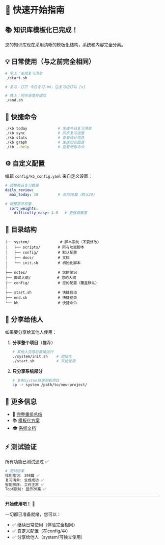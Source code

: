 # 🚀 快速开始指南

## 📚 知识库模板化已完成！

您的知识库现在采用清晰的模板化结构，系统和内容完全分离。

## 💡 日常使用（与之前完全相同）

```bash
# 早上：生成复习清单
./start.sh

# 复习：打开 今日复习.md，边复习边打勾 [x]

# 晚上：同步进度并提交
./end.sh
```

## 🎯 快捷命令

```bash
./kb today              # 生成今日复习清单
./kb sync               # 同步复习进度
./kb stats              # 查看统计信息
./kb graph              # 生成知识图谱
./kb --help             # 查看所有命令
```

## ⚙️ 自定义配置

编辑 `config/kb_config.yaml` 来自定义设置：

```yaml
# 调整每日复习数量
daily_review:
  max_today: 30         # 改为30篇（默认20）
  
# 调整排序权重
  sort_weights:
    difficulty_easy: 4.0   # 更强调难度
```

## 📂 目录结构

```
├── system/              # 脚本系统（不要修改）
│   ├── scripts/        # 所有功能脚本
│   ├── config/         # 默认配置
│   ├── docs/           # 文档
│   └── init.sh         # 初始化脚本
│
├── notes/              # 您的笔记
├── 面试大纲/            # 您的大纲
├── config/             # 您的配置（覆盖默认）
│
├── start.sh            # 快捷启动
├── end.sh              # 快捷结束
└── kb                  # 快捷命令
```

## 🎁 分享给他人

如果要分享给其他人使用：

1. **分享整个项目**（推荐）
   ```bash
   # 其他人克隆后直接运行
   ./system/init.sh    # 初始化
   ./start.sh          # 开始使用
   ```

2. **只分享系统部分**
   ```bash
   # 复制system目录到新项目
   cp -r system /path/to/new-project/
   ```

## 📖 更多信息

- 📄 [完整重组总结](REORGANIZATION_SUMMARY.md)
- 📚 [模板化方案](system/docs/TEMPLATE_PLAN.md)
- 🎓 [系统文档](system/docs/)

## ⚡ 测试验证

所有功能已测试通过 ✅

```bash
# 测试结果
找到笔记: 398篇 ✅
复习清单: 生成成功 ✅
智能排序: 工作正常 ✅
TopK限制: 显示20篇 ✅
```

---

**开始使用吧！** 🎉

一切都已准备就绪，您可以：
- ✅ 继续日常使用（体验完全相同）
- ✅ 自定义配置（在config/中）
- ✅ 分享给他人（system/可独立使用）

